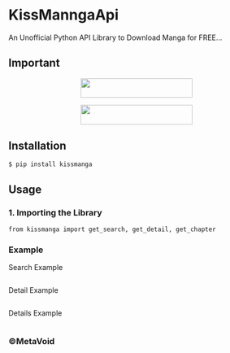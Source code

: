 # KissManngaApi
An Unofficial Python API Library to Download Manga  for FREE...

## Important

<p align="center"><a href="https://t.me/metavoidsupport"> <img src="https://img.shields.io/badge/Meta%20Void%20Support-pink?style=for-the-badge" width="220" height="38.45"/></a></p>

<p align="center"><a href="https://t.me/metavoid"> <img src="https://img.shields.io/badge/Meta%20Void%20Channel-blue?style=for-the-badge" width="220" height="38.45"/></a></p>


## Installation
```$ pip install kissmanga```

## Usage
### 1. Importing the Library
```from kissmanga import get_search, get_detail, get_chapter```

### Example 

Search Example
```print(get_search(query="naruto"))
```

Detail Example
```print(get_detail(mangaid="boruto", page=1))
```

Details Example
```print(get_chapter(mangaid="boruto", chapternum=1))
```

### ©MetaVoid
